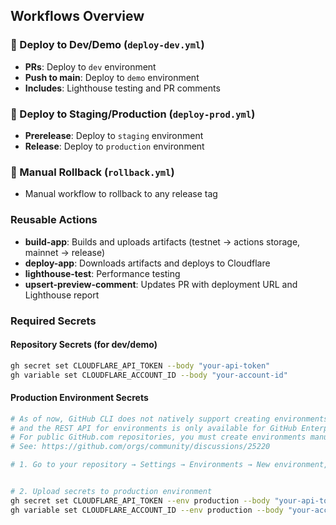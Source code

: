 ## Workflows Overview

### 🚀 Deploy to Dev/Demo (`deploy-dev.yml`)

- **PRs**: Deploy to `dev` environment
- **Push to main**: Deploy to `demo` environment
- **Includes**: Lighthouse testing and PR comments

### 🚀 Deploy to Staging/Production (`deploy-prod.yml`)

- **Prerelease**: Deploy to `staging` environment
- **Release**: Deploy to `production` environment

### 🔄 Manual Rollback (`rollback.yml`)

- Manual workflow to rollback to any release tag

### Reusable Actions

- **build-app**: Builds and uploads artifacts (testnet → actions storage, mainnet → release)
- **deploy-app**: Downloads artifacts and deploys to Cloudflare
- **lighthouse-test**: Performance testing
- **upsert-preview-comment**: Updates PR with deployment URL and Lighthouse report

### Required Secrets

#### Repository Secrets (for dev/demo)

```bash
gh secret set CLOUDFLARE_API_TOKEN --body "your-api-token"
gh variable set CLOUDFLARE_ACCOUNT_ID --body "your-account-id"
```

#### Production Environment Secrets

```bash
# As of now, GitHub CLI does not natively support creating environments via a simple command,
# and the REST API for environments is only available for GitHub Enterprise Server.
# For public GitHub.com repositories, you must create environments manually in the repository settings UI.
# See: https://github.com/orgs/community/discussions/25220

# 1. Go to your repository → Settings → Environments → New environment, and create "production" there.


# 2. Upload secrets to production environment
gh secret set CLOUDFLARE_API_TOKEN --env production --body "your-api-token"
gh variable set CLOUDFLARE_ACCOUNT_ID --env production --body "your-account-id"
```
